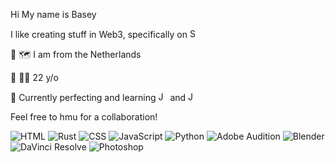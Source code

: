 Hi My name is Basey

I like creating stuff in Web3, specifically on <img src="https://raw.githubusercontent.com/danielcranney/readme-generator/main/public/icons/skills/solana-colored.svg" alt="Solana" style="width: 15px; height: 15px;" /></p>

🔹 🗺️ I am from the Netherlands

🔹 🖐🏼 22 y/o

🔹 Currently perfecting and learning <img src="https://raw.githubusercontent.com/danielcranney/readme-generator/main/public/icons/skills/javascript-colored.svg" alt="JS" style="width: 15px; height: 15px;" />
 and <img src="https://raw.githubusercontent.com/danielcranney/readme-generator/main/public/icons/skills/rust-colored.svg" alt="JS" style="width: 15px; height: 15px;" />

Feel free to hmu for a collaboration!

<p align="left">
  <!-- HTML -->
  <img src="https://img.shields.io/badge/HTML5-E34F26?style=flat-square&logo=html5&logoColor=white" alt="HTML" />
  <!-- Rust -->
  <img src="https://img.shields.io/badge/Rust-000000?style=flat-square&logo=rust&logoColor=white" alt="Rust" />
  <!-- CSS -->
  <img src="https://img.shields.io/badge/CSS3-1572B6?style=flat-square&logo=css3&logoColor=white" alt="CSS" />
  <!-- JavaScript -->
  <img src="https://img.shields.io/badge/JavaScript-F7DF1E?style=flat-square&logo=javascript&logoColor=black" alt="JavaScript" />
  <!-- Python -->
  <img src="https://img.shields.io/badge/Python-3776AB?style=flat-square&logo=python&logoColor=white" alt="Python" />
  <!-- Adobe Audition -->
  <img src="https://img.shields.io/badge/Adobe%20Audition-9999FF?style=flat-square&logo=adobe-audition&logoColor=white" alt="Adobe Audition" />
  <!-- Blender -->
  <img src="https://img.shields.io/badge/Blender-F5792A?style=flat-square&logo=blender&logoColor=white" alt="Blender" />
  <!-- DaVinci Resolve -->
  <img src="https://img.shields.io/badge/DaVinci%20Resolve-362360?style=flat-square&logo=davinci-resolve&logoColor=white" alt="DaVinci Resolve" />
  <!-- Photoshop -->
  <img src="https://img.shields.io/badge/Adobe%20Photoshop-31A8FF?style=flat-square&logo=adobe-photoshop&logoColor=white" alt="Photoshop" />
</p>
